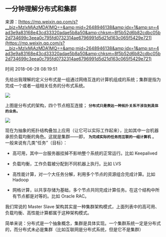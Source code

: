 ## 一分钟理解分布式和集群

来源：[https://mp.weixin.qq.com/s?__biz=MzIxMjAzMDA1MQ==&amp;mid=2648946138&amp;idx=1&amp;sn=4ad3e9a83168e43cd33320adae5b8a50&amp;chksm=8f5b52d6b82cdbc05b2d734699c3eea0c795fd0732314ae6796991d5d21d163c065f5429e721](https://mp.weixin.qq.com/s?__biz=MzIxMjAzMDA1MQ==&amp;mid=2648946138&amp;idx=1&amp;sn=4ad3e9a83168e43cd33320adae5b8a50&amp;chksm=8f5b52d6b82cdbc05b2d734699c3eea0c795fd0732314ae6796991d5d21d163c065f5429e721)

时间 2018-06-28 08:19:51

 
先给出我理解的定义分布式是一组通过网络互连的计算机组成的系统；集群是指为完成一个或者一组相关任务的分布式系统。
 
![][0]
 
上图是分布式的架构，四个节点相互连接； **`分布式只是表达一种拓扑关系不涉及到具体的业务。`** 
 
![][1]
 
现在为抽象的拓扑结构叠加上应用（让它可以实际工作起来），比如其中一台机器承担负载均衡的角色。这就是集群——即， **`为完成实际的任务而互联的一组计算机`**  。  一般来说有几类“任务”（目标）：
 
 
* 高可用，其中一台服务器挂掉不影响整个系统的正常运行。比如 Keepalived
  
* 负载均衡，工作负载被分配到不同机器上执行。比如 LVS
  
* 高性能计算，对一个大任务分解，利用多个节点的资源组合完成计算。比如 Hadoop
  
* 网格计算，以共享存储为基础，多个节点共同完成计算任务。在这个结构中所有节点都是对等的。比如 Oracle RAC。
  
 
 
我们常说的 Master Slave 架构其实是一种集群架构模式，上面列表中的高可用、负载均衡、高性能计算都属于这种架构模式。
 
简单来说：分布式是一个抽象概念，集群是具体实现。一个集群系统一定是分布式的，而分布式未必是集群（比如互联网是分布式系统，但是它不是集群）
 


[0]: ./img/Fja6Jb7.jpg 
[1]: ./img/Q73emue.jpg 